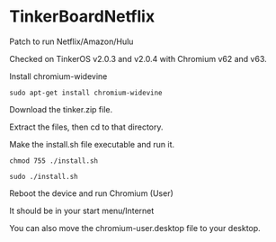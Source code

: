 # TinkerBoardNetflix
Patch to run Netflix/Amazon/Hulu

Checked on TinkerOS v2.0.3 and v2.0.4 with Chromium v62 and v63.

Install chromium-widevine

`sudo apt-get install chromium-widevine` 

Download the tinker.zip file.

Extract the files, then cd to that directory.

Make the install.sh file executable and run it.

`chmod 755 ./install.sh`

`sudo ./install.sh`

Reboot the device and run Chromium (User)

It should be in your start menu/Internet

You can also move the chromium-user.desktop file to your desktop.
